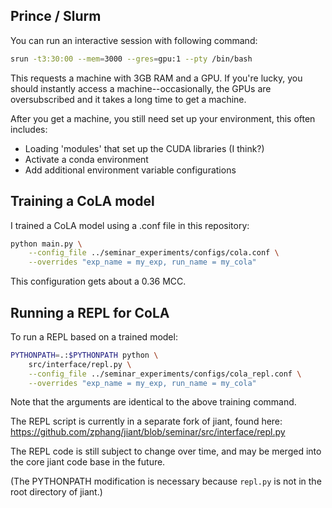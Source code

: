 ## Prince / Slurm

You can run an interactive session with following command:

```bash
srun -t3:30:00 --mem=3000 --gres=gpu:1 --pty /bin/bash
```

This requests a machine with 3GB RAM and a GPU. If you're lucky, you should instantly access a machine--occasionally, the GPUs are oversubscribed and it takes a long time to get a machine.

After you get a machine, you still need set up your environment, this often includes:

* Loading 'modules' that set up the CUDA libraries (I think?)
* Activate a conda environment
* Add additional environment variable configurations

## Training a CoLA model

I trained a CoLA model using a .conf file in this repository:

```bash
python main.py \
    --config_file ../seminar_experiments/configs/cola.conf \
    --overrides "exp_name = my_exp, run_name = my_cola"
```

This configuration gets about a 0.36 MCC.

## Running a REPL for CoLA

To run a REPL based on a trained model:
```bash
PYTHONPATH=.:$PYTHONPATH python \
    src/interface/repl.py \
    --config_file ../seminar_experiments/configs/cola_repl.conf \
    --overrides "exp_name = my_exp, run_name = my_cola"
```

Note that the arguments are identical to the above training command.

The REPL script is currently in a separate fork of jiant, found here: https://github.com/zphang/jiant/blob/seminar/src/interface/repl.py

The REPL code is still subject to change over time, and may be merged into the core jiant code base in the future.

(The PYTHONPATH modification is necessary because `repl.py` is not in the root directory of jiant.)
